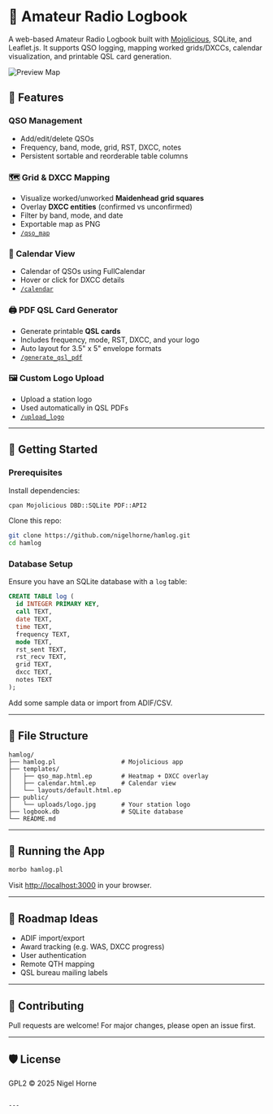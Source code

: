 # 📡 Amateur Radio Logbook

A web-based Amateur Radio Logbook built with [Mojolicious](https://mojolicious.org/), SQLite, and Leaflet.js. It supports QSO logging, mapping worked grids/DXCCs, calendar visualization, and printable QSL card generation.

![Preview Map](public/screenshots/qso_map_preview.png)

## 🌟 Features

### QSO Management
- Add/edit/delete QSOs
- Frequency, band, mode, grid, RST, DXCC, notes
- Persistent sortable and reorderable table columns

### 🗺 Grid & DXCC Mapping
- Visualize worked/unworked **Maidenhead grid squares**
- Overlay **DXCC entities** (confirmed vs unconfirmed)
- Filter by band, mode, and date
- Exportable map as PNG
- [`/qso_map`](http://localhost:3000/qso_map)

### 📅 Calendar View
- Calendar of QSOs using FullCalendar
- Hover or click for DXCC details
- [`/calendar`](http://localhost:3000/calendar)

### 🖨 PDF QSL Card Generator
- Generate printable **QSL cards**
- Includes frequency, mode, RST, DXCC, and your logo
- Auto layout for 3.5" x 5" envelope formats
- [`/generate_qsl_pdf`](http://localhost:3000/generate_qsl_pdf)

### 🖼 Custom Logo Upload
- Upload a station logo
- Used automatically in QSL PDFs
- [`/upload_logo`](http://localhost:3000/upload_logo)

---

## 🚀 Getting Started

### Prerequisites

Install dependencies:

```bash
cpan Mojolicious DBD::SQLite PDF::API2
````

Clone this repo:

```bash
git clone https://github.com/nigelhorne/hamlog.git
cd hamlog
```

### Database Setup

Ensure you have an SQLite database with a `log` table:

```sql
CREATE TABLE log (
  id INTEGER PRIMARY KEY,
  call TEXT,
  date TEXT,
  time TEXT,
  frequency TEXT,
  mode TEXT,
  rst_sent TEXT,
  rst_recv TEXT,
  grid TEXT,
  dxcc TEXT,
  notes TEXT
);
```

Add some sample data or import from ADIF/CSV.

---

## 📂 File Structure

```
hamlog/
├── hamlog.pl                  # Mojolicious app
├── templates/
│   ├── qso_map.html.ep        # Heatmap + DXCC overlay
│   ├── calendar.html.ep       # Calendar view
│   └── layouts/default.html.ep
├── public/
│   └── uploads/logo.jpg       # Your station logo
├── logbook.db                 # SQLite database
└── README.md
```

---

## 🧪 Running the App

```bash
morbo hamlog.pl
```

Visit [http://localhost:3000](http://localhost:3000) in your browser.

---

## 🧩 Roadmap Ideas

* ADIF import/export
* Award tracking (e.g. WAS, DXCC progress)
* User authentication
* Remote QTH mapping
* QSL bureau mailing labels

---

## 🤝 Contributing

Pull requests are welcome! For major changes, please open an issue first.

---

## 🛡 License

GPL2 © 2025 Nigel Horne

```

---
